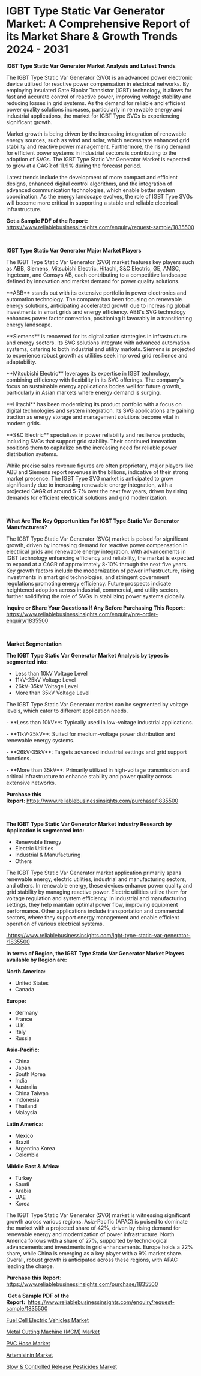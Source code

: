<p><h1>IGBT Type Static Var Generator Market: A Comprehensive Report of its Market Share & Growth Trends 2024 - 2031</h1></p><p><strong>IGBT Type Static Var Generator Market Analysis and Latest Trends</strong></p>
<p><p>The IGBT Type Static Var Generator (SVG) is an advanced power electronic device utilized for reactive power compensation in electrical networks. By employing Insulated Gate Bipolar Transistor (IGBT) technology, it allows for fast and accurate control of reactive power, improving voltage stability and reducing losses in grid systems. As the demand for reliable and efficient power quality solutions increases, particularly in renewable energy and industrial applications, the market for IGBT Type SVGs is experiencing significant growth.</p><p>Market growth is being driven by the increasing integration of renewable energy sources, such as wind and solar, which necessitate enhanced grid stability and reactive power management. Furthermore, the rising demand for efficient power systems in industrial sectors is contributing to the adoption of SVGs. The IGBT Type Static Var Generator Market is expected to grow at a CAGR of 11.9% during the forecast period. </p><p>Latest trends include the development of more compact and efficient designs, enhanced digital control algorithms, and the integration of advanced communication technologies, which enable better system coordination. As the energy landscape evolves, the role of IGBT Type SVGs will become more critical in supporting a stable and reliable electrical infrastructure.</p></p>
<p><strong>Get a Sample PDF of the Report:&nbsp;</strong> <a href="https://www.reliablebusinessinsights.com/enquiry/request-sample/1835500?utm_campaign=1091&utm_medium=2&utm_source=Github&utm_content=ia&utm_term=16102024&utm_id=igbt-type-static-var-generator">https://www.reliablebusinessinsights.com/enquiry/request-sample/1835500</a></p>
<p>&nbsp;</p>
<p><strong>IGBT Type Static Var Generator Major Market Players</strong></p>
<p><p>The IGBT Type Static Var Generator (SVG) market features key players such as ABB, Siemens, Mitsubishi Electric, Hitachi, S&C Electric, GE, AMSC, Ingeteam, and Comsys AB, each contributing to a competitive landscape defined by innovation and market demand for power quality solutions.</p><p>**ABB** stands out with its extensive portfolio in power electronics and automation technology. The company has been focusing on renewable energy solutions, anticipating accelerated growth due to increasing global investments in smart grids and energy efficiency. ABB's SVG technology enhances power factor correction, positioning it favorably in a transitioning energy landscape.</p><p>**Siemens** is renowned for its digitalization strategies in infrastructure and energy sectors. Its SVG solutions integrate with advanced automation systems, catering to both industrial and utility markets. Siemens is projected to experience robust growth as utilities seek improved grid resilience and adaptability.</p><p>**Mitsubishi Electric** leverages its expertise in IGBT technology, combining efficiency with flexibility in its SVG offerings. The company's focus on sustainable energy applications bodes well for future growth, particularly in Asian markets where energy demand is surging.</p><p>**Hitachi** has been modernizing its product portfolio with a focus on digital technologies and system integration. Its SVG applications are gaining traction as energy storage and management solutions become vital in modern grids.</p><p>**S&C Electric** specializes in power reliability and resilience products, including SVGs that support grid stability. Their continued innovation positions them to capitalize on the increasing need for reliable power distribution systems.</p><p>While precise sales revenue figures are often proprietary, major players like ABB and Siemens report revenues in the billions, indicative of their strong market presence. The IGBT Type SVG market is anticipated to grow significantly due to increasing renewable energy integration, with a projected CAGR of around 5-7% over the next few years, driven by rising demands for efficient electrical solutions and grid modernization.</p></p>
<p>&nbsp;</p>
<p><strong>What Are The Key Opportunities For IGBT Type Static Var Generator Manufacturers?</strong></p>
<p><p>The IGBT Type Static Var Generator (SVG) market is poised for significant growth, driven by increasing demand for reactive power compensation in electrical grids and renewable energy integration. With advancements in IGBT technology enhancing efficiency and reliability, the market is expected to expand at a CAGR of approximately 8-10% through the next five years. Key growth factors include the modernization of power infrastructure, rising investments in smart grid technologies, and stringent government regulations promoting energy efficiency. Future prospects indicate heightened adoption across industrial, commercial, and utility sectors, further solidifying the role of SVGs in stabilizing power systems globally.</p></p>
<p><strong>Inquire or Share Your Questions If Any Before Purchasing This Report:</strong> <a href="https://www.reliablebusinessinsights.com/enquiry/pre-order-enquiry/1835500?utm_campaign=1091&utm_medium=2&utm_source=Github&utm_content=ia&utm_term=16102024&utm_id=igbt-type-static-var-generator">https://www.reliablebusinessinsights.com/enquiry/pre-order-enquiry/1835500</a></p>
<p>&nbsp;</p>
<p><strong>Market Segmentation</strong></p>
<p><strong>The IGBT Type Static Var Generator Market Analysis by types is segmented into:</strong></p>
<p><ul><li>Less than 10kV Voltage Level</li><li>11kV-25kV Voltage Level</li><li>26kV-35kV Voltage Level</li><li>More than 35kV Voltage Level</li></ul></p>
<p><p>The IGBT Type Static Var Generator market can be segmented by voltage levels, which cater to different application needs. </p><p>- **Less than 10kV**: Typically used in low-voltage industrial applications.</p><p>- **11kV-25kV**: Suited for medium-voltage power distribution and renewable energy systems.</p><p>- **26kV-35kV**: Targets advanced industrial settings and grid support functions.</p><p>- **More than 35kV**: Primarily utilized in high-voltage transmission and critical infrastructure to enhance stability and power quality across extensive networks.</p></p>
<p><strong>Purchase this Report:&nbsp;</strong><a href="https://www.reliablebusinessinsights.com/purchase/1835500?utm_campaign=1091&utm_medium=2&utm_source=Github&utm_content=ia&utm_term=16102024&utm_id=igbt-type-static-var-generator">https://www.reliablebusinessinsights.com/purchase/1835500</a></p>
<p>&nbsp;</p>
<p><strong>The IGBT Type Static Var Generator Market Industry Research by Application is segmented into:</strong></p>
<p><ul><li>Renewable Energy</li><li>Electric Utilities</li><li>Industrial & Manufacturing</li><li>Others</li></ul></p>
<p><p>The IGBT Type Static Var Generator market application primarily spans renewable energy, electric utilities, industrial and manufacturing sectors, and others. In renewable energy, these devices enhance power quality and grid stability by managing reactive power. Electric utilities utilize them for voltage regulation and system efficiency. In industrial and manufacturing settings, they help maintain optimal power flow, improving equipment performance. Other applications include transportation and commercial sectors, where they support energy management and enable efficient operation of various electrical systems.</p></p>
<p><a href="https://www.reliablebusinessinsights.com/igbt-type-static-var-generator-r1835500?utm_campaign=1091&utm_medium=2&utm_source=Github&utm_content=ia&utm_term=16102024&utm_id=igbt-type-static-var-generator">&nbsp;https://www.reliablebusinessinsights.com/igbt-type-static-var-generator-r1835500</a></p>
<p><strong>In terms of Region, the IGBT Type Static Var Generator Market Players available by Region are:</strong></p>
<p>
    <p> <strong> North America: </strong>
        <ul>
            <li>United States</li>
            <li>Canada</li>
        </ul>
        </p> 
    <p> <strong> Europe: </strong>
        <ul>
            <li>Germany</li>
            <li>France</li>
            <li>U.K.</li>
            <li>Italy</li>
            <li>Russia</li>
        </ul>
        </p> 
    <p> <strong> Asia-Pacific: </strong>
        <ul>
            <li>China</li>
            <li>Japan</li>
            <li>South Korea</li>
            <li>India</li>
            <li>Australia</li>
            <li>China Taiwan</li>
            <li>Indonesia</li>
            <li>Thailand</li>
            <li>Malaysia</li>
        </ul>
        </p> 
    <p> <strong> Latin America: </strong>
        <ul>
            <li>Mexico</li>
            <li>Brazil</li>
            <li>Argentina Korea</li>
            <li>Colombia</li>
        </ul>
        </p> 
    <p> <strong> Middle East & Africa: </strong>
        <ul>
            <li>Turkey</li>
            <li>Saudi</li>
            <li>Arabia</li>
            <li>UAE</li>
            <li>Korea</li>
        </ul>
    </p>
    </p>
<p><p>The IGBT Type Static Var Generator (SVG) market is witnessing significant growth across various regions. Asia-Pacific (APAC) is poised to dominate the market with a projected share of 42%, driven by rising demand for renewable energy and modernization of power infrastructure. North America follows with a share of 27%, supported by technological advancements and investments in grid enhancements. Europe holds a 22% share, while China is emerging as a key player with a 9% market share. Overall, robust growth is anticipated across these regions, with APAC leading the charge.</p></p>
<p><strong>Purchase this Report: </strong><a href="https://www.reliablebusinessinsights.com/purchase/1835500?utm_campaign=1091&utm_medium=2&utm_source=Github&utm_content=ia&utm_term=16102024&utm_id=igbt-type-static-var-generator">https://www.reliablebusinessinsights.com/purchase/1835500</a></p>
<p>&nbsp;<strong>Get a Sample PDF of the Report:&nbsp;&nbsp;</strong><a href="https://www.reliablebusinessinsights.com/enquiry/request-sample/1835500?utm_campaign=1091&utm_medium=2&utm_source=Github&utm_content=ia&utm_term=16102024&utm_id=igbt-type-static-var-generator">https://www.reliablebusinessinsights.com/enquiry/request-sample/1835500</a></p>
<p><strong></strong></p>
<p><p><a href="https://www.linkedin.com/pulse/global-fuel-cell-electric-vehicles-market-analysis-trends-forecasts-ayt2f?utm_campaign=1091&utm_medium=2&utm_source=Github&utm_content=ia&utm_term=16102024&utm_id=igbt-type-static-var-generator">Fuel Cell Electric Vehicles Market</a></p><p><a href="https://github.com/maniehilp9ib/Market-Research-Report-List-1/blob/main/metal-cutting-machine-mcm-market.md?utm_campaign=1091&utm_medium=2&utm_source=Github&utm_content=ia&utm_term=16102024&utm_id=igbt-type-static-var-generator">Metal Cutting Machine (MCM) Market</a></p><p><a href="https://www.linkedin.com/pulse/pvc-hose-market-opportunities-emerging-global-trends-shifts-xfaqc?utm_campaign=1091&utm_medium=2&utm_source=Github&utm_content=ia&utm_term=16102024&utm_id=igbt-type-static-var-generator">PVC Hose Market</a></p><p><a href="https://www.linkedin.com/pulse/global-artemisinin-market-exploring-share-trends-future-growth-1w8vc?utm_campaign=1091&utm_medium=2&utm_source=Github&utm_content=ia&utm_term=16102024&utm_id=igbt-type-static-var-generator">Artemisinin Market</a></p><p><a href="https://github.com/burdgexaraeqn/Market-Research-Report-List-1/blob/main/slow-controlled-release-pesticides-market.md?utm_campaign=1091&utm_medium=2&utm_source=Github&utm_content=ia&utm_term=16102024&utm_id=igbt-type-static-var-generator">Slow & Controlled Release Pesticides Market</a></p></p>